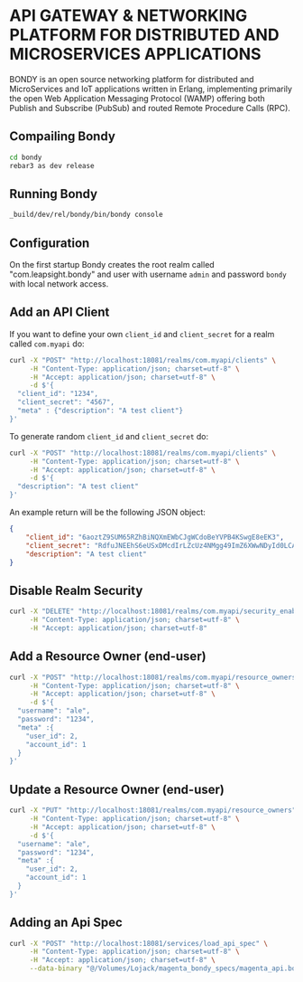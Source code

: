 # API GATEWAY & NETWORKING PLATFORM FOR DISTRIBUTED AND MICROSERVICES APPLICATIONS

BONDY is an open source networking platform for distributed and MicroServices and IoT applications written in Erlang, implementing primarily the open Web Application Messaging Protocol (WAMP) offering both Publish and Subscribe (PubSub) and routed Remote Procedure Calls (RPC).

## Compailing Bondy

```bash
cd bondy
rebar3 as dev release
```

## Running Bondy

```bash
_build/dev/rel/bondy/bin/bondy console
```

## Configuration
On the first startup Bondy creates the root realm called "com.leapsight.bondy" and user with username `admin` and password `bondy` with local network access.

## Add an API Client

If you want to define your own `client_id` and `client_secret` for a realm called `com.myapi` do:
```bash
curl -X "POST" "http://localhost:18081/realms/com.myapi/clients" \
     -H "Content-Type: application/json; charset=utf-8" \
     -H "Accept: application/json; charset=utf-8" \
     -d $'{
  "client_id": "1234",
  "client_secret": "4567",
  "meta" : {"description": "A test client"}
}'
```

To generate random `client_id` and `client_secret` do:
```bash
curl -X "POST" "http://localhost:18081/realms/com.myapi/clients" \
     -H "Content-Type: application/json; charset=utf-8" \
     -H "Accept: application/json; charset=utf-8" \
     -d $'{
  "description": "A test client"
}'
```

An example return will be the following JSON object:

```json
{
    "client_id": "6aoztZ9SUM65RZhBiNQXmEWbCJgWCdoBeYVPB4KSwgE8eEK3",
    "client_secret": "RdfuJNEEhS6eUSxDMcdIrLZcUz4NMgg49ImZ6XWwNDyId0LCADQkjsNiGh0nm8r2",
    "description": "A test client"
}
```

## Disable Realm Security
```bash
curl -X "DELETE" "http://localhost:18081/realms/com.myapi/security_enabled" \
     -H "Content-Type: application/json; charset=utf-8" \
     -H "Accept: application/json; charset=utf-8"
```

## Add a Resource Owner (end-user)
```bash
curl -X "POST" "http://localhost:18081/realms/com.myapi/resource_owners" \
     -H "Content-Type: application/json; charset=utf-8" \
     -H "Accept: application/json; charset=utf-8" \
     -d $'{
  "username": "ale",
  "password": "1234",
  "meta" :{
    "user_id": 2,
    "account_id": 1
  }
}'
```

## Update a Resource Owner (end-user)
```bash
curl -X "PUT" "http://localhost:18081/realms/com.myapi/resource_owners" \
     -H "Content-Type: application/json; charset=utf-8" \
     -H "Accept: application/json; charset=utf-8" \
     -d $'{
  "username": "ale",
  "password": "1234",
  "meta" :{
    "user_id": 2,
    "account_id": 1
  }
}'
```

## Adding an Api Spec
```bash
curl -X "POST" "http://localhost:18081/services/load_api_spec" \
     -H "Content-Type: application/json; charset=utf-8" \
     -H "Accept: application/json; charset=utf-8" \
     --data-binary "@/Volumes/Lojack/magenta_bondy_specs/magenta_api.bondy.json"
```

